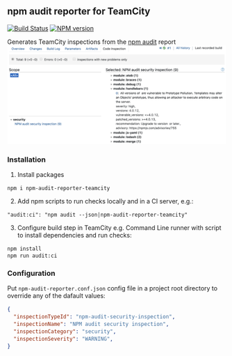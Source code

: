 ## npm audit reporter for TeamCity
[![Build Status](https://travis-ci.org/cy6erskunk/npm-audit-reporter-teamcity.svg?branch=master)](https://travis-ci.org/cy6erskunk/npm-audit-reporter-teamcity)
[![NPM version](https://img.shields.io/npm/v/npm-audit-reporter-teamcity.svg)](https://www.npmjs.com/package/npm-audit-reporter-teamcity)

Generates TeamCity inspections from the [npm audit](https://docs.npmjs.com/cli/audit.html) report
![Demo report](tc-ui.png)

### Installation
1. Install packages
```
npm i npm-audit-reporter-teamcity
```
2. Add npm scripts to run checks locally and in a CI server, e.g.:
```
"audit:ci": "npm audit --json|npm-audit-reporter-teamcity"
```

3. Configure build step in TeamCity
e.g. Command Line runner with script to install dependencies and run checks:
```
npm install
npm run audit:ci
```

### Configuration
Put `npm-audit-reporter.conf.json` config file in a project root directory to override any of the dafault values:

```json
{
  "inspectionTypeId": "npm-audit-security-inspection",
  "inspectionName": "NPM audit security inspection",
  "inspectionCategory": "security",
  "inspectionSeverity": "WARNING",
}
```
